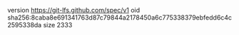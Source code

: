 version https://git-lfs.github.com/spec/v1
oid sha256:8caba8e691341763d87c79844a2178450a6c775338379ebfedd6c4c2595338da
size 2333
